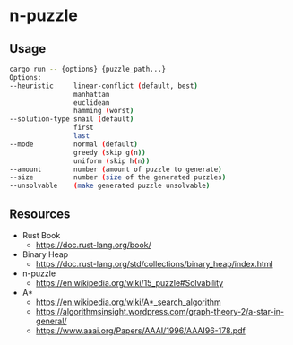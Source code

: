 # n-puzzle

## Usage

```bash
cargo run -- {options} {puzzle_path...}
Options:
--heuristic     linear-conflict (default, best)
                manhattan
                euclidean
                hamming (worst)
--solution-type snail (default)
                first
                last
--mode          normal (default)
                greedy (skip g(n))
                uniform (skip h(n))
--amount        number (amount of puzzle to generate)
--size          number (size of the generated puzzles)
--unsolvable    (make generated puzzle unsolvable)
```

## Resources

* Rust Book
    * https://doc.rust-lang.org/book/
* Binary Heap
    * https://doc.rust-lang.org/std/collections/binary_heap/index.html
* n-puzzle
    * https://en.wikipedia.org/wiki/15_puzzle#Solvability
* A*
    * https://en.wikipedia.org/wiki/A*_search_algorithm
    * https://algorithmsinsight.wordpress.com/graph-theory-2/a-star-in-general/
    * https://www.aaai.org/Papers/AAAI/1996/AAAI96-178.pdf
